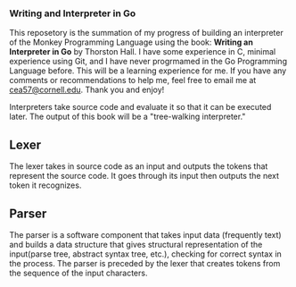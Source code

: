 ### Writing and Interpreter in Go
This reposetory is the summation of my progress of building an interpreter of the Monkey Programming Language using the book: **Writing an Interpreter in Go** by Thorston Hall. I have some experience in C, minimal experience using Git, and I have never progrmamed in the Go Programming Language before. This will be a learning experience for me. If you have any comments or recommendations to help me, feel free to email me at cea57@cornell.edu. Thank you and enjoy!

Interpreters take source code and evaluate it so that it can be executed later. 
The output of this book will be a "tree-walking interpreter."

## Lexer

The lexer takes in source code as an input and outputs the tokens that represent the source code. It goes through its input then outputs the next token it recognizes.

## Parser
The parser is a software component that takes input data (frequently text) and builds a data structure that gives structural representation of the input(parse tree, abstract syntax tree, etc.), checking for correct syntax in the process. The parser is preceded by the lexer that creates tokens from the sequence of the input characters.